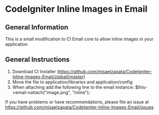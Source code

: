 CodeIgniter Inline Images in Email
======================

General Information
--------------------

This is a small modification to CI Email core to allow inline images in your application


General Instructions
---------------------

1. Download CI Installer (https://github.com/misaelzapata/CodeIgniter-Inline-Images-Email/zipball/master)
2. Move the file to application/libraries and application/config
3. When attaching add the following line to the email instance:
$this->email->attach("image.png", "inline"); 		

If you have problems or have recommendations, please file an issue at
https://github.com/misaelzapata/CodeIgniter-Inline-Images-Email/issues